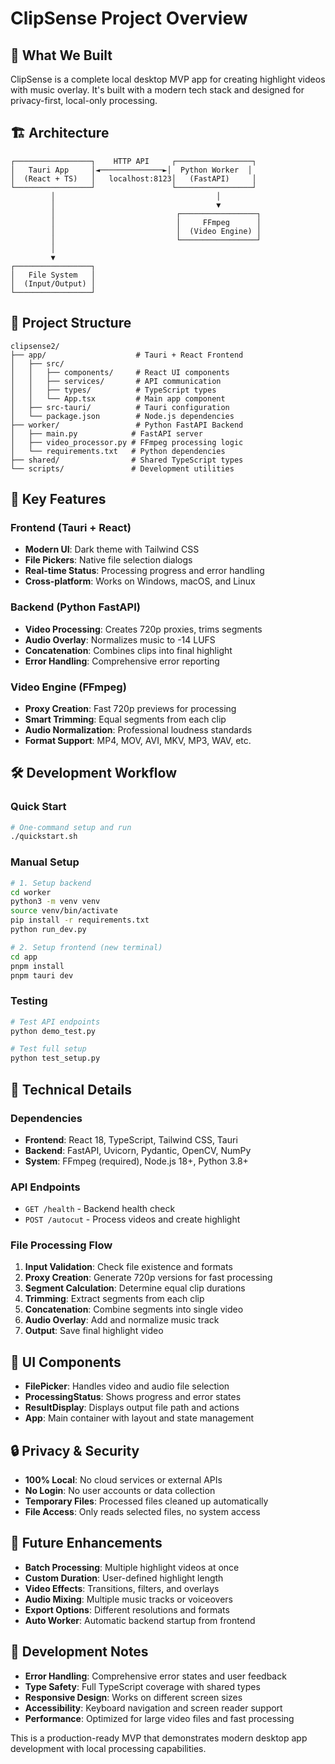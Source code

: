 # ClipSense Project Overview

## 🎯 What We Built

ClipSense is a complete local desktop MVP app for creating highlight videos with music overlay. It's built with a modern tech stack and designed for privacy-first, local-only processing.

## 🏗️ Architecture

```
┌─────────────────┐    HTTP API     ┌─────────────────┐
│   Tauri App     │◄──────────────►│  Python Worker  │
│  (React + TS)   │   localhost:8123│   (FastAPI)     │
└─────────────────┘                 └─────────────────┘
         │                                    │
         │                                    ▼
         │                           ┌─────────────────┐
         │                           │     FFmpeg      │
         │                           │  (Video Engine) │
         │                           └─────────────────┘
         │
         ▼
┌─────────────────┐
│   File System   │
│  (Input/Output) │
└─────────────────┘
```

## 📁 Project Structure

```
clipsense2/
├── app/                    # Tauri + React Frontend
│   ├── src/
│   │   ├── components/     # React UI components
│   │   ├── services/       # API communication
│   │   ├── types/          # TypeScript types
│   │   └── App.tsx         # Main app component
│   ├── src-tauri/          # Tauri configuration
│   └── package.json        # Node.js dependencies
├── worker/                 # Python FastAPI Backend
│   ├── main.py            # FastAPI server
│   ├── video_processor.py # FFmpeg processing logic
│   └── requirements.txt   # Python dependencies
├── shared/                # Shared TypeScript types
└── scripts/               # Development utilities
```

## 🚀 Key Features

### Frontend (Tauri + React)

- **Modern UI**: Dark theme with Tailwind CSS
- **File Pickers**: Native file selection dialogs
- **Real-time Status**: Processing progress and error handling
- **Cross-platform**: Works on Windows, macOS, and Linux

### Backend (Python FastAPI)

- **Video Processing**: Creates 720p proxies, trims segments
- **Audio Overlay**: Normalizes music to -14 LUFS
- **Concatenation**: Combines clips into final highlight
- **Error Handling**: Comprehensive error reporting

### Video Engine (FFmpeg)

- **Proxy Creation**: Fast 720p previews for processing
- **Smart Trimming**: Equal segments from each clip
- **Audio Normalization**: Professional loudness standards
- **Format Support**: MP4, MOV, AVI, MKV, MP3, WAV, etc.

## 🛠️ Development Workflow

### Quick Start

```bash
# One-command setup and run
./quickstart.sh
```

### Manual Setup

```bash
# 1. Setup backend
cd worker
python3 -m venv venv
source venv/bin/activate
pip install -r requirements.txt
python run_dev.py

# 2. Setup frontend (new terminal)
cd app
pnpm install
pnpm tauri dev
```

### Testing

```bash
# Test API endpoints
python demo_test.py

# Test full setup
python test_setup.py
```

## 🔧 Technical Details

### Dependencies

- **Frontend**: React 18, TypeScript, Tailwind CSS, Tauri
- **Backend**: FastAPI, Uvicorn, Pydantic, OpenCV, NumPy
- **System**: FFmpeg (required), Node.js 18+, Python 3.8+

### API Endpoints

- `GET /health` - Backend health check
- `POST /autocut` - Process videos and create highlight

### File Processing Flow

1. **Input Validation**: Check file existence and formats
2. **Proxy Creation**: Generate 720p versions for fast processing
3. **Segment Calculation**: Determine equal clip durations
4. **Trimming**: Extract segments from each clip
5. **Concatenation**: Combine segments into single video
6. **Audio Overlay**: Add and normalize music track
7. **Output**: Save final highlight video

## 🎨 UI Components

- **FilePicker**: Handles video and audio file selection
- **ProcessingStatus**: Shows progress and error states
- **ResultDisplay**: Displays output file path and actions
- **App**: Main container with layout and state management

## 🔒 Privacy & Security

- **100% Local**: No cloud services or external APIs
- **No Login**: No user accounts or data collection
- **Temporary Files**: Processed files cleaned up automatically
- **File Access**: Only reads selected files, no system access

## 🚀 Future Enhancements

- **Batch Processing**: Multiple highlight videos at once
- **Custom Duration**: User-defined highlight length
- **Video Effects**: Transitions, filters, and overlays
- **Audio Mixing**: Multiple music tracks or voiceovers
- **Export Options**: Different resolutions and formats
- **Auto Worker**: Automatic backend startup from frontend

## 📝 Development Notes

- **Error Handling**: Comprehensive error states and user feedback
- **Type Safety**: Full TypeScript coverage with shared types
- **Responsive Design**: Works on different screen sizes
- **Accessibility**: Keyboard navigation and screen reader support
- **Performance**: Optimized for large video files and fast processing

This is a production-ready MVP that demonstrates modern desktop app development with local processing capabilities.
